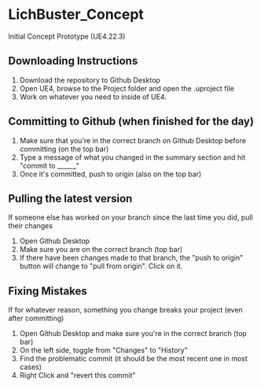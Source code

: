 # LichBuster_Concept 
 Initial Concept Prototype (UE4.22.3)
 
## Downloading Instructions
1. Download the repository to Github Desktop
2. Open UE4, browse to the Project folder and open the .uproject file
3. Work on whatever you need to inside of UE4.

## Committing to Github (when finished for the day)
1. Make sure that you're in the correct branch on Github Desktop before committing (on the top bar)
2. Type a message of what you changed in the summary section and hit "commit to ______"
3. Once it's committed, push to origin (also on the top bar)

## Pulling the latest version
If someone else has worked on your branch since the last time you did, pull their changes
1. Open Github Desktop
2. Make sure you are on the correct branch (top bar)
3. If there have been changes made to that branch, the "push to origin" button will change to "pull from origin". Click on it.

## Fixing Mistakes
If for whatever reason, something you change breaks your project (even after committing)
1. Open Github Desktop and make sure you're in the correct branch (top bar)
2. On the left side, toggle from "Changes" to "History"
3. Find the problematic commit (it should be the most recent one in most cases)
4. Right Click and "revert this commit"
